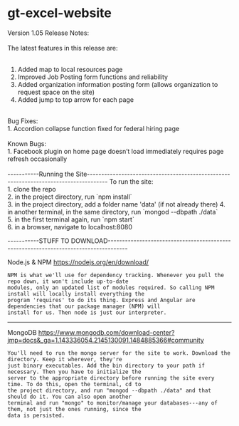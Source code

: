 # gt-excel-website

Version 1.05 Release Notes: <br />
<br />
The latest features in this release are:<br />
<br />
1. Added map to local resources page<br />
2. Improved Job Posting form functions and reliability<br />
3. Added organization information posting form (allows organization to request space on the site)<br />
4. Added jump to top arrow for each page<br />
<br />
Bug Fixes:<br />
1. Accordion collapse function fixed for federal hiring page<br />
<br />
Known Bugs:<br />
1. Facebook plugin on home page doesn’t load immediately requires page refresh occasionally <br />
<br />
-----------Running the Site-------------------------------------------------------------------------------------
To run the site:<br />
1. clone the repo<br />
2. in the project directory, run `npm install`<br />
3. in the project directory, add a folder name 'data' (if not already there)
4. in another terminal, in the same directory, run `mongod --dbpath ./data`<br />
5. in the first terminal again, run `npm start`<br />
6. in a browser, navigate to localhost:8080<br />

-----------STUFF TO DOWNLOAD-------------------------------------------------------------------------------------

Node.js & NPM https://nodejs.org/en/download/

    NPM is what we'll use for dependency tracking. Whenever you pull the repo down, it won't include up-to-date 
    modules, only an updated list of modules required. So calling NPM install will locally install everything the 
    program 'requires' to do its thing. Express and Angular are dependencies that our package manager (NPM) will 
    install for us. Then node is just our interpreter.
------------------------------------------------------------------------------------------------------------------
MongoDB https://www.mongodb.com/download-center?jmp=docs&_ga=1.143336054.2145130091.1484885366#community 

    You'll need to run the mongo server for the site to work. Download the directory. Keep it wherever, they're 
    just binary executables. Add the bin directory to your path if necessary. Then you have to initialize the 
    server to the appropriate directory before running the site every time. To do this, open the terminal, cd to
    the project directory, and run "mongod --dbpath ./data" and that should do it. You can also open another
    terminal and run "mongo" to monitor/manage your databases---any of them, not just the ones running, since the 
    data is persisted.
